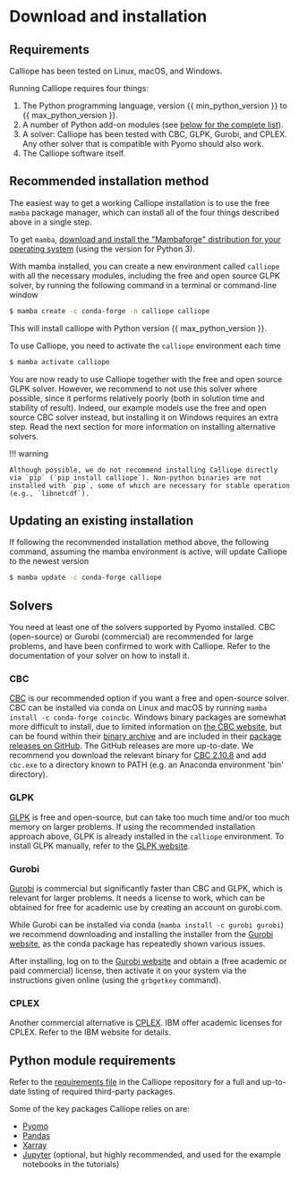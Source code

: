 # Download and installation

## Requirements

Calliope has been tested on Linux, macOS, and Windows.

Running Calliope requires four things:

1.  The Python programming language, version {{ min_python_version }} to {{ max_python_version }}.
2.  A number of Python add-on modules (see [below for the complete list](#python-module-requirements)).
3.  A solver: Calliope has been tested with CBC, GLPK, Gurobi, and CPLEX. Any other solver that is compatible with Pyomo should also work.
4.  The Calliope software itself.

## Recommended installation method

The easiest way to get a working Calliope installation is to use the free `mamba` package manager, which can install all of the four things described above in a single step.

To get `mamba`, [download and install the "Mambaforge" distribution for your operating system](https://mamba.readthedocs.io/en/latest/index.html) (using the version for Python 3).

With mamba installed, you can create a new environment called `calliope` with all the necessary modules, including the free and open source GLPK solver, by running the following command in a terminal or command-line window

```bash
$ mamba create -c conda-forge -n calliope calliope
```

This will install calliope with Python version {{ max_python_version }}.

To use Calliope, you need to activate the `calliope` environment each time

```bash
$ mamba activate calliope
```

You are now ready to use Calliope together with the free and open source GLPK solver.
However, we recommend to not use this solver where possible, since it performs relatively poorly (both in solution time and stability of result).
Indeed, our example models use the free and open source CBC solver instead, but installing it on Windows requires an extra step.
Read the next section for more information on installing alternative solvers.

!!! warning

    Although possible, we do not recommend installing Calliope directly via `pip` (`pip install calliope`). Non-python binaries are not installed with `pip`, some of which are necessary for stable operation (e.g., `libnetcdf`).


## Updating an existing installation

If following the recommended installation method above, the following command, assuming the mamba environment is active, will update Calliope to the newest version

```bash
$ mamba update -c conda-forge calliope
```

## Solvers

You need at least one of the solvers supported by Pyomo installed. CBC (open-source) or Gurobi (commercial) are recommended for large problems, and have been confirmed to work with Calliope. Refer to the documentation of your solver on how to install it.

### CBC

[CBC](https://github.com/coin-or/Cbc) is our recommended option if you want a free and open-source solver.
CBC can be installed via conda on Linux and macOS by running `mamba install -c conda-forge coincbc`.
Windows binary packages are somewhat more difficult to install, due to limited information on [the CBC website](https://github.com/coin-or/Cbc), but can be found within their [binary archive](https://www.coin-or.org/download/binary/Cbc/) and are included in their [package releases on GitHub](https://github.com/coin-or/Cbc/releases).
The GitHub releases are more up-to-date. We recommend you download the relevant binary for [CBC 2.10.8](https://github.com/coin-or/Cbc/releases/download/releases%2F2.10.8/Cbc-releases.2.10.8-w64-msvc17-md.zip) and add `cbc.exe` to a directory known to PATH (e.g. an Anaconda environment 'bin' directory).

### GLPK

[GLPK](https://www.gnu.org/software/glpk/) is free and open-source, but can take too much time and/or too much memory on larger problems.
If using the recommended installation approach above, GLPK is already installed in the `calliope` environment.
To install GLPK manually, refer to the [GLPK website](https://www.gnu.org/software/glpk/).

### Gurobi

[Gurobi](https://www.gurobi.com/) is commercial but significantly faster than CBC and GLPK, which is relevant for larger problems.
It needs a license to work, which can be obtained for free for academic use by creating an account on gurobi.com.

While Gurobi can be installed via conda (`mamba install -c gurobi gurobi`) we recommend downloading and installing the installer from the [Gurobi website](https://www.gurobi.com/), as the conda package has repeatedly shown various issues.

After installing, log on to the [Gurobi website](https://www.gurobi.com/) and obtain a (free academic or paid commercial) license, then activate it on your system via the instructions given online (using the `grbgetkey` command).

### CPLEX

Another commercial alternative is [CPLEX](https://www.ibm.com/products/ilog-cplex-optimization-studio).
IBM offer academic licenses for CPLEX. Refer to the IBM website for details.

## Python module requirements

Refer to the [requirements file](https://github.com/calliope-project/calliope/blob/main/requirements/base.txt) in the Calliope repository for a full and up-to-date listing of required third-party packages.

Some of the key packages Calliope relies on are:

* [Pyomo](https://www.pyomo.org/)
* [Pandas](https://pandas.pydata.org/)
* [Xarray](https://docs.xarray.dev/en/stable/)
* [Jupyter](https://jupyter.org/) (optional, but highly recommended, and used for the example notebooks in the tutorials)
